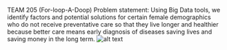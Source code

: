 TEAM 205 (For-loop-A-Doop) Problem statement: Using Big Data tools, we identify factors
and potential solutions for certain female demographics who do not
receive  preventative care so that  they live longer and healthier
because better care means early diagnosis of diseases saving lives and
saving money in the long term.
![alt text](https://www.verywellhealth.com/thmb/X7BQofkN8mYUcQ3gL1SqkX3Pp2c=/1333x1000/smart/filters:no_upscale()/women-shaking-up-health-care-4588098-5c7d76cf46e0fb0001a5f0ac.png)
